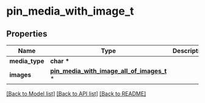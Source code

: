 # pin_media_with_image_t

## Properties
Name | Type | Description | Notes
------------ | ------------- | ------------- | -------------
**media_type** | **char \*** |  | [optional] 
**images** | [**pin_media_with_image_all_of_images_t**](pin_media_with_image_all_of_images.md) \* |  | [optional] 

[[Back to Model list]](../README.md#documentation-for-models) [[Back to API list]](../README.md#documentation-for-api-endpoints) [[Back to README]](../README.md)


